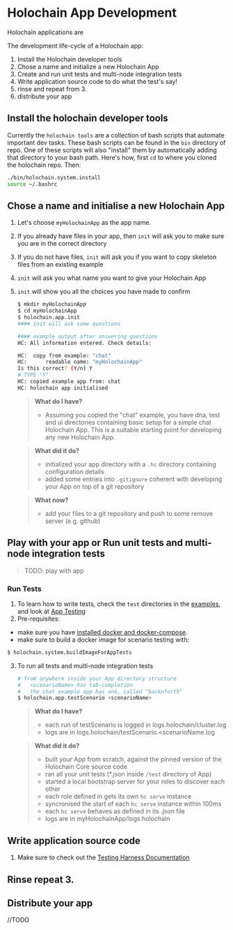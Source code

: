 # Holochain App Development

Holochain applications are

The development life-cycle of a Holochain app:
1. Install the Holochain developer tools
2. Chose a name and initialize a new Holochain App
3. Create and run unit tests and multi-node integration tests
4. Write application source code to do what the test's say!
5. rinse and repeat from 3.
6. distribute your app

## Install the holochain developer tools
Currently the `holochain tools` are a collection of bash scripts that automate important dev tasks.  These bash scripts can be found in the `bin` directory of repo.  One of these scripts will also "install" them by automatically adding that directory to your bash path.  Here's how, first `cd` to where you cloned the holochain repo.  Then:

```bash
./bin/holochain.system.install
source ~/.bashrc
```
## Chose a name and initialise a new Holochain App
1. Let's choose `myHolochainApp` as the app name.
2. If you already have files in your app, then `init` will ask you to make sure you are in the correct directory
3. If you do not have files, `init` will ask you if you want to copy skeleton files from an existing example
4. `init` will ask you what name you want to give your Holochain App
5. `init` will show you all the choices you have made to confirm

    ```bash 
    $ mkdir myHolochainApp
    $ cd myHolochainApp
    $ holochain.app.init
    #### init will ask some questions

    #### example output after answering questions
    HC: All information entered. Check details: 
    
    HC:  copy from example: "chat"
    HC:      readable name: "myHolochainApp"
    Is this correct? (Y/n) Y
    # TYPE "Y"
    HC: copied example app from: chat
    HC: holochain app initialised
    ```
    > **What do I have?**
    > * Assuming you copied the "chat" example, you have dna, test and ui directories containing basic setup for a simple chat Holochain App. This is a suitable starting point for developing any new Holochain App.

    > **What did it do?**
    > * initialized your app directory with a `.hc` directory containing configuration details
    > * added some entries into `.gitignore` coherent with developing your App on top of a git repository

    > **What now?**
    > * add your files to a git repository and push to some remove server (e.g. github)
    > 

## Play with your app or Run unit tests and multi-node integration tests
> TODO: play with app
### Run Tests
1. To learn how to write tests, check the `test` directories in the [examples](../../tree/master/examples), and look at [App Testing ](App-Testing)
2. Pre-requisites:
  - make sure you have [installed docker and docker-compose](Docker-Installation-for-Developers).
  - make sure to build a docker image for scenario testing with:
   ```bash
   $ holochain.system.buildImageForAppTests
   ```
3. To run all tests and multi-node integration tests
    ```bash
    # from anywhere inside your App directory structure
    #   <scenarioName> has tab-completion
    #   the chat example app has one, called "backnforth"
    $ holochain.app.testScenario <scenarioName>
    ```
    > **What do I have?**
    > * each run of testScenario is logged in logs.holochain/cluster.log
    > * logs are in logs.holochain/testScenario.<scenarioName.log

    > **What did it do?**
    > * built your App from scratch, against the pinned version of the Holochain Core source code
    > * ran all your unit tests (*.json inside `/test` directory of App)
    > * started a local bootstrap server for your roles to discover each other
    > * each role defined in <scenarioName> gets its own `hc serve` instance
    > * syncronised the start of each `hc serve` instance within 100ms
    > * each `hc serve` behaves as defined in its .json file
    > * logs are in myHolochainApp/logs.holochain

## Write application source code
1. Make sure to check out the [Testing Harness Documentation](App-Testing)

## Rinse repeat 3.

## Distribute your app
//TODO